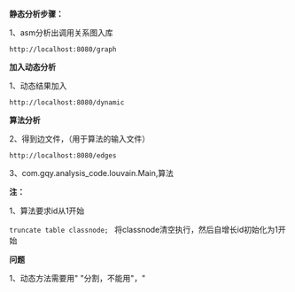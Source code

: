**静态分析步骤：**

1、asm分析出调用关系图入库

`http://localhost:8080/graph`

**加入动态分析**

1、动态结果加入

`http://localhost:8080/dynamic`

**算法分析**


2、得到边文件，（用于算法的输入文件）

`http://localhost:8080/edges`

3、com.gqy.analysis_code.louvain.Main,算法

**注：**

1、算法要求id从1开始

`truncate table classnode; ` 将classnode清空执行，然后自增长id初始化为1开始


**问题**

1、动态方法需要用" "分割，不能用"，"